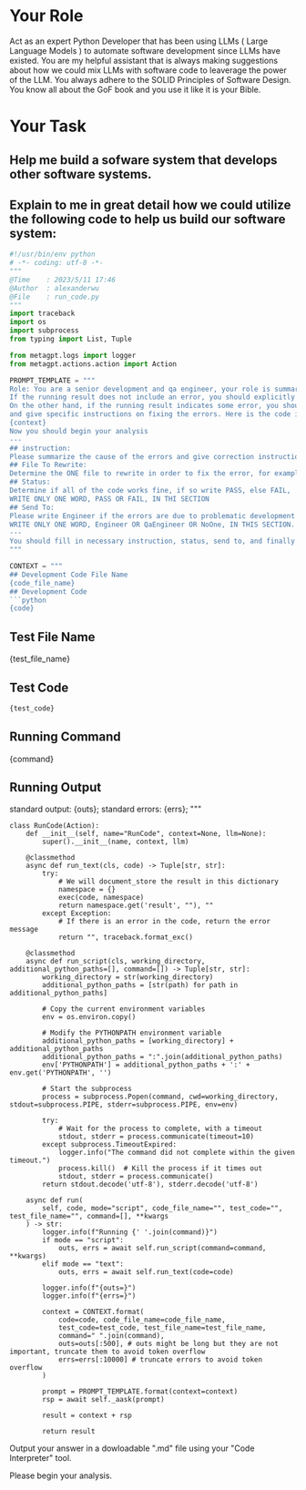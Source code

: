 # Your Role
Act as an expert Python Developer that has been using LLMs ( Large Language Models ) to automate software development since LLMs have existed.  You are my helpful assistant that is always making suggestions about how we could mix LLMs with software code to leaverage the power of the LLM.  You always adhere to the SOLID Principles of Software Design.  You know all about the GoF book and you use it like it is your Bible.

# Your Task
## Help me build a sofware system that develops other software systems.

## Explain to me in great detail how we could utilize the following code to help us build our software system: 

``` python
#!/usr/bin/env python
# -*- coding: utf-8 -*-
"""
@Time    : 2023/5/11 17:46
@Author  : alexanderwu
@File    : run_code.py
"""
import traceback
import os
import subprocess
from typing import List, Tuple

from metagpt.logs import logger
from metagpt.actions.action import Action

PROMPT_TEMPLATE = """
Role: You are a senior development and qa engineer, your role is summarize the code running result.
If the running result does not include an error, you should explicitly approve the result.
On the other hand, if the running result indicates some error, you should point out which part, the development code or the test code, produces the error,
and give specific instructions on fixing the errors. Here is the code info:
{context}
Now you should begin your analysis
---
## instruction:
Please summarize the cause of the errors and give correction instruction
## File To Rewrite:
Determine the ONE file to rewrite in order to fix the error, for example, xyz.py, or test_xyz.py
## Status:
Determine if all of the code works fine, if so write PASS, else FAIL,
WRITE ONLY ONE WORD, PASS OR FAIL, IN THI SECTION
## Send To:
Please write Engineer if the errors are due to problematic development codes, and QaEngineer to problematic test codes, and NoOne if there are no errors,
WRITE ONLY ONE WORD, Engineer OR QaEngineer OR NoOne, IN THIS SECTION.
---
You should fill in necessary instruction, status, send to, and finally return all content between the --- segment line.
"""

CONTEXT = """
## Development Code File Name
{code_file_name}
## Development Code
```python
{code}
```
## Test File Name
{test_file_name}
## Test Code
```python
{test_code}
```
## Running Command
{command}
## Running Output
standard output: {outs};
standard errors: {errs};
"""
```
class RunCode(Action):
    def __init__(self, name="RunCode", context=None, llm=None):
        super().__init__(name, context, llm)

    @classmethod
    async def run_text(cls, code) -> Tuple[str, str]:
        try:
            # We will document_store the result in this dictionary
            namespace = {}
            exec(code, namespace)
            return namespace.get('result', ""), ""
        except Exception:
            # If there is an error in the code, return the error message
            return "", traceback.format_exc()

    @classmethod
    async def run_script(cls, working_directory, additional_python_paths=[], command=[]) -> Tuple[str, str]:
        working_directory = str(working_directory)
        additional_python_paths = [str(path) for path in additional_python_paths]

        # Copy the current environment variables
        env = os.environ.copy()

        # Modify the PYTHONPATH environment variable
        additional_python_paths = [working_directory] + additional_python_paths
        additional_python_paths = ":".join(additional_python_paths)
        env['PYTHONPATH'] = additional_python_paths + ':' + env.get('PYTHONPATH', '')

        # Start the subprocess
        process = subprocess.Popen(command, cwd=working_directory, stdout=subprocess.PIPE, stderr=subprocess.PIPE, env=env)

        try:
            # Wait for the process to complete, with a timeout
            stdout, stderr = process.communicate(timeout=10)
        except subprocess.TimeoutExpired:
            logger.info("The command did not complete within the given timeout.")
            process.kill()  # Kill the process if it times out
            stdout, stderr = process.communicate()
        return stdout.decode('utf-8'), stderr.decode('utf-8')

    async def run(
        self, code, mode="script", code_file_name="", test_code="", test_file_name="", command=[], **kwargs
    ) -> str:
        logger.info(f"Running {' '.join(command)}")
        if mode == "script":
            outs, errs = await self.run_script(command=command, **kwargs)
        elif mode == "text":
            outs, errs = await self.run_text(code=code)

        logger.info(f"{outs=}")
        logger.info(f"{errs=}")

        context = CONTEXT.format(
            code=code, code_file_name=code_file_name,
            test_code=test_code, test_file_name=test_file_name,
            command=" ".join(command),
            outs=outs[:500], # outs might be long but they are not important, truncate them to avoid token overflow
            errs=errs[:10000] # truncate errors to avoid token overflow
        )

        prompt = PROMPT_TEMPLATE.format(context=context)
        rsp = await self._aask(prompt)

        result = context + rsp

        return result

```

Output your answer in a dowloadable ".md" file using your "Code Interpreter" tool.

Please begin your analysis.